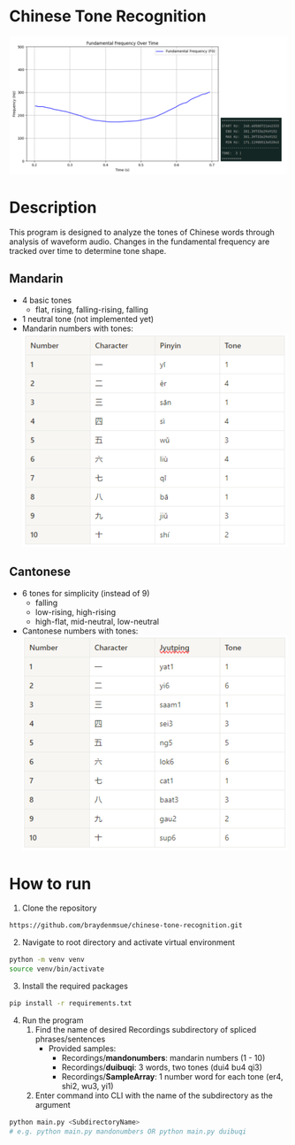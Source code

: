 # Chinese Tone Recognition

![alt text](https://github.com/braydenmsue/chinese-tone-recognition/blob/main/figures/qi3.png?raw=true)
# Description
This program is designed to analyze the tones of Chinese words through analysis of waveform audio. Changes in the fundamental frequency are tracked over time to determine tone shape.

## Mandarin
 - 4 basic tones
   - flat, rising, falling-rising, falling
 - 1 neutral tone (not implemented yet)
 - Mandarin numbers with tones:\
![alt text](https://github.com/braydenmsue/chinese-tone-recognition/blob/main/figures/mand_num_chart.PNG?raw=true)

## Cantonese
 - 6 tones for simplicity (instead of 9)
   - falling 
   - low-rising, high-rising
   - high-flat, mid-neutral, low-neutral
 - Cantonese numbers with tones:\
 ![alt text](https://github.com/braydenmsue/chinese-tone-recognition/blob/main/figures/cant_num_chart.PNG?raw=true)

# How to run
1. Clone the repository
```bash
https://github.com/braydenmsue/chinese-tone-recognition.git
````
2. Navigate to root directory and activate virtual environment
```bash
python -m venv venv
source venv/bin/activate
```
3. Install the required packages
```bash
pip install -r requirements.txt
```
4. Run the program
   1. Find the name of desired Recordings subdirectory of spliced phrases/sentences
      - Provided samples:
        - Recordings/**mandonumbers**: mandarin numbers (1 - 10)
        - Recordings/**duibuqi**: 3 words, two tones (dui4 bu4 qi3) 
        - Recordings/**SampleArray**: 1 number word for each tone (er4, shi2, wu3, yi1)
   2. Enter command into CLI with the name of the subdirectory as the argument
```bash
python main.py <SubdirectoryName>
# e.g. python main.py mandonumbers OR python main.py duibuqi
```